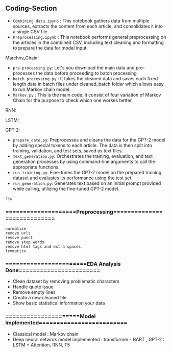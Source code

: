 ## Coding-Section

- `Combining data.ipynb` : This notebook gathers data from multiple sources, extracts the content from each article, and consolidates it into a single CSV file.
- `Preprocessing.ipynb` : This notebook performs general preprocessing on the articles in the combined CSV, including text cleaning and formatting to prepare the data for model input.

Marchov_Chain:
- `pre-processing.py`: Let's you download the main data and pre-processes the data before proceeding to batch processing
- `batch_processing.py` : It takes the cleaned data and saves each fixed length data in batch files under cleaned_batch folder which allows easy to run Markov chain model.
- `Markov.py` : This is the main code, it consist of four variation of Markov Chain for the purpose to check which one workes better.

RNN:

LSTM:

GPT-2:

- `prepare_date.py`: Preprocesses and cleans the data for the GPT-2 model by adding special tokens to each article. The data is then split into training, validation, and test sets, saved as text files.
- `text_generation.py`: Orchestrates the training, evaluation, and text generation processes by using command-line arguments to call the appropriate functions.
- `run_training.py`: Fine-tunes the GPT-2 model on the prepared training dataset and evaluates its performance using the test set.
- `run_generation.py`: Generates text based on an initial prompt provided while calling, utilizing the fine-tuned GPT-2 model.

T5:

### ====================Preprocessing============================

    normalize
    remove urls
    remove punct
    remove stop words
    remove html tags and extra spaces.
    lemmatize

### =======================EDA Analysis Done=======================

- Clean dataset by removing problematic characters
- Handle quote issue
- Remove empty lines
- Create a new cleaned file
- Show basic statistical information your data

### =====================Model Implemented=========================

- Classical model : Markov chain
- Deep neural netwrok model implemented : transformer - BART , GPT-2 : LSTM + Attention, RNN, T5
